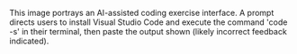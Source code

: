This image portrays an AI-assisted coding exercise interface. A prompt directs users to install Visual Studio Code and execute the command 'code -s' in their terminal, then paste the output shown (likely incorrect feedback indicated).